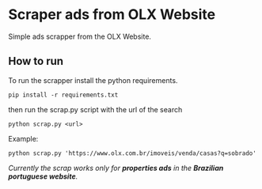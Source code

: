 # Scraper ads from OLX Website

Simple ads scrapper from the OLX Website.

## How to run

To run the scrapper install the python requirements.

```
pip install -r requirements.txt
```

then run the scrap.py script with the url of the search

```
python scrap.py <url>
```

Example:

```
python scrap.py 'https://www.olx.com.br/imoveis/venda/casas?q=sobrado'
```

_Currently the scrap works only for **properties ads** in the **Brazilian portuguese website**._